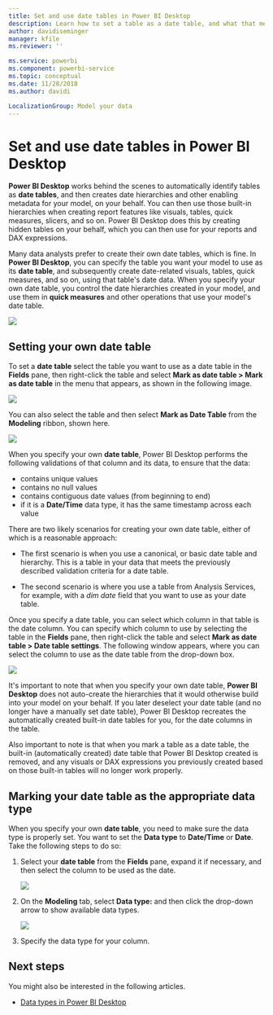 ```yaml
---
title: Set and use date tables in Power BI Desktop
description: Learn how to set a table as a date table, and what that means, in Power BI Desktop
author: davidiseminger
manager: kfile
ms.reviewer: ''

ms.service: powerbi
ms.component: powerbi-service
ms.topic: conceptual
ms.date: 11/28/2018
ms.author: davidi

LocalizationGroup: Model your data
---
```

# Set and use date tables in Power BI Desktop

**Power BI Desktop** works behind the scenes to automatically identify tables as **date tables**, and then creates date hierarchies and other enabling metadata for your model, on your behalf. You can then use those built-in hierarchies when creating report features like visuals, tables, quick measures, slicers, and so on. Power BI Desktop does this by creating hidden tables on your behalf, which you can then use for your reports and DAX expressions.

Many data analysts prefer to create their own date tables, which is fine. In **Power BI Desktop**, you can specify the table you want your model to use as its **date table**, and subsequently create date-related visuals, tables, quick measures, and so on, using that table's date data. When you specify your own date table, you control the date hierarchies created in your model, and use them in **quick measures** and other operations that use your model's date table. 

![](media/desktop-date-tables/date-tables_01.png)

## Setting your own date table

To set a **date table** select the table you want to use as a date table in the **Fields** pane, then right-click the table and select **Mark as date table > Mark as date table** in the menu that appears, as shown in the following image.

![](media/desktop-date-tables/date-tables_02.png)

You can also select the table and then select **Mark as Date Table** from the **Modeling** ribbon, shown here.

![](media/desktop-date-tables/date-tables_02b.png)

When you specify your own **date table**, Power BI Desktop performs the following validations of that column and its data, to ensure that the data:

* contains unique values
* contains no null values
* contains contiguous date values (from beginning to end)
* if it is a **Date/Time** data type, it has the same timestamp across each value

There are two likely scenarios for creating your own date table, either of which is a reasonable approach:

* The first scenario is when you use a canonical, or basic date table and hierarchy. This is a table in your data that meets the previously described validation criteria for a date table. 

* The second scenario is where you use a table from Analysis Services, for example, with a *dim date* field that you want to use as your date table. 

Once you specify a date table, you can select which column in that table is the date column. You can specify which column to use by selecting the table in the **Fields** pane, then right-click the table and select **Mark as date table > Date table settings**. The following window appears, where you can select the column to use as the date table from the drop-down box.

![](media/desktop-date-tables/date-tables_03.png)

It's important to note that when you specify your own date table, **Power BI Desktop** does not auto-create the hierarchies that it would otherwise build into your model on your behalf. If you later deselect your date table (and  no longer have a manually set date table), Power BI Desktop recreates the automatically created built-in date tables for you, for the date columns in the table.

Also important to note is that when you mark a table as a date table, the built-in (automatically created) date table that Power BI Desktop created is removed, and any visuals or DAX expressions you previously created based on those built-in tables will no longer work properly. 

## Marking your date table as the appropriate data type

When you specify your own **date table**, you need to make sure the data type is properly set. You want to set the **Data type** to **Date/Time** or **Date**. Take the following steps to do so:

1. Select your **date table** from the **Fields** pane, expand it if necessary, and then select the column to be used as the date.
   
    ![](media/desktop-date-tables/date-tables_04.png) 

2. On the **Modeling** tab, select **Data type:** and then click the drop-down arrow to show available data types.

    ![](media/desktop-date-tables/date-tables_05.png)

3. Specify the data type for your column. 


## Next steps

You might also be interested in the following articles.

* [Data types in Power BI Desktop](desktop-data-types.md)

 